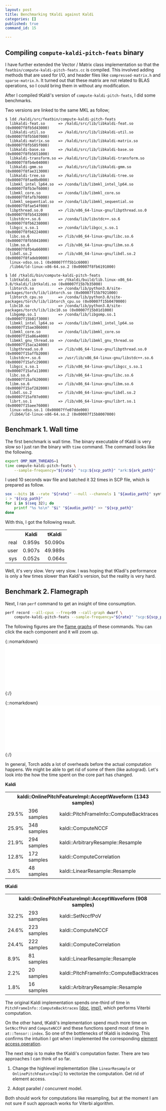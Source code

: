 ```yaml
---
layout: post
title: Benchmarking tKaldi against Kaldi
categories: []
published: true
command_id: 15

---
```


## Compiling `compute-kaldi-pitch-feats` binary

I have further extended the Vector / Matrix class implementation so that the `featbin/compute-kaldi-pitch-feats.cc` is compiled. This involved adding methods that are used for I/O, and header files like `compressed-matrix.h` and `sparse-matrix.h`. It turned out that these matrix are not related to BLAS operations, so I could bring them in without any modification.

After I compiled tKaldi's version of `compute-kaldi-pitch-feats`, I did some benchmarks.

Two versions are linked to the same MKL as follow;

```
$ ldd /kaldi/src/featbin/compute-kaldi-pitch-feats
  libkaldi-feat.so      => /kaldi/src/lib/libkaldi-feat.so (0x00007f8fb5d43000)
  libkaldi-util.so      => /kaldi/src/lib/libkaldi-util.so (0x00007f8fb5b07000)
  libkaldi-matrix.so    => /kaldi/src/lib/libkaldi-matrix.so (0x00007f8fb585f000)
  libkaldi-base.so      => /kaldi/src/lib/libkaldi-base.so (0x00007f8fb5651000)
  libkaldi-transform.so => /kaldi/src/lib/libkaldi-transform.so (0x00007f8fb4e04000)
  libkaldi-gmm.so       => /kaldi/src/lib/libkaldi-gmm.so (0x00007f8fae313000)
  libkaldi-tree.so      => /kaldi/src/lib/libkaldi-tree.so (0x00007f8fae0bd000)
  libmkl_intel_lp64.so  => /conda/lib/libmkl_intel_lp64.so (0x00007f8fb3ef6000)
  libmkl_core.so        => /conda/lib/libmkl_core.so (0x00007f8fafb76000)
  libmkl_sequential.so  => /conda/lib/libmkl_sequential.so (0x00007f8fae54f000)
  libpthread.so.0       => /lib/x86_64-linux-gnu/libpthread.so.0 (0x00007f8fb5432000)
  libstdc++.so.6        => /conda/lib/libstdc++.so.6 (0x00007f8fb6238000)
  libgcc_s.so.1         => /conda/lib/libgcc_s.so.1 (0x00007f8fb6224000)
  libc.so.6             => /lib/x86_64-linux-gnu/libc.so.6 (0x00007f8fb5041000)
  libm.so.6             => /lib/x86_64-linux-gnu/libm.so.6 (0x00007f8fb4a66000)
  libdl.so.2            => /lib/x86_64-linux-gnu/libdl.so.2 (0x00007f8fadeb9000)
  linux-vdso.so.1 (0x00007fff5b1c6000)
  /lib64/ld-linux-x86-64.so.2 (0x00007f8fb6191000)

$ ldd /tkaldi/bin/compute-kaldi-pitch-feats
  libtkaldi.so          => /tkaldi/build/lib.linux-x86_64-3.8/tkaldi/libtkaldi.so (0x00007f15b7b35000)
  libtorch.so           => /conda/lib/python3.8/site-packages/torch/lib/libtorch.so (0x00007f15b7921000)
  libtorch_cpu.so       => /conda/lib/python3.8/site-packages/torch/lib/libtorch_cpu.so (0x00007f15b0470000)
  libc10.so             => /conda/lib/python3.8/site-packages/torch/lib/libc10.so (0x00007f15b01d1000)
  libgomp.so.1          => /conda/lib/libgomp.so.1 (0x00007f15b81f3000)
  libmkl_intel_lp64.so  => /conda/lib/libmkl_intel_lp64.so (0x00007f15ae306000)
  libmkl_core.so        => /conda/lib/libmkl_core.so (0x00007f15a86a4000)
  libmkl_gnu_thread.so  => /conda/lib/libmkl_gnu_thread.so (0x00007f15aca24000)
  libpthread.so.0       => /lib/x86_64-linux-gnu/libpthread.so.0 (0x00007f15affb2000)
  libstdc++.so.6        => /usr/lib/x86_64-linux-gnu/libstdc++.so.6 (0x00007f15afc29000)
  libgcc_s.so.1         => /lib/x86_64-linux-gnu/libgcc_s.so.1 (0x00007f15afa11000)
  libc.so.6             => /lib/x86_64-linux-gnu/libc.so.6 (0x00007f15af620000)
  libm.so.6             => /lib/x86_64-linux-gnu/libm.so.6 (0x00007f15af282000)
  libdl.so.2            => /lib/x86_64-linux-gnu/libdl.so.2 (0x00007f15af07e000)
  librt.so.1            => /lib/x86_64-linux-gnu/librt.so.1 (0x00007f15aee76000)
  linux-vdso.so.1 (0x00007ffe07dde000)
  /lib64/ld-linux-x86-64.so.2 (0x00007f15b8007000)
```

## Benchmark 1. Wall time

The first benchmark is wall time. The binary executable of tKaldi is very slow so I just ran the binary with `time` command. The command looks like the following.

```bash
export OMP_NUM_THREADS=1
time compute-kaldi-pitch-feats \
    --sample-frequency="${rate}" "scp:${scp_path}" "ark:${ark_path}"
```

I used 10 seconds wav file and batched it 32 times in SCP file, which is prepared as follow.

```bash
sox --bits 16 --rate "${rate}" --null --channels 1 "${audio_path}" synth "${audio_length}" sine 300 vol -10db
: > "${scp_path}"
for i in $(seq 32); do
    printf "%s %s\n" "$i" "${audio_path}" >> "${scp_path}"
done
```

With this, I got the following result.

<center>
<table style="">
  <tr>
    <th></th>
    <th>Kaldi</th>
    <th>tKaldi</th>
  </tr>
  <tr>
    <td style="text-align: center">real</td>
    <td style="text-align: right">0.959s</td>
    <td style="text-align: right">50.090s</td>
  </tr>
  <tr>
    <td style="text-align: center">user</td>
    <td style="text-align: right">0.907s</td>
    <td style="text-align: right">49.989s</td>
  </tr>
  <tr>
    <td style="text-align: center">sys</td>
    <td style="text-align: right">0.052s</td>
    <td style="text-align: right">0.064s</td>
  </tr>
</table>
</center>

Well, it's very slow. Very very slow. I was hoping that tKladi's performance is only a few times slower than Kaldi's version, but the reality is very hard.

## Benchmark 2. Flamegraph

Next, I ran `perf` command to get an insight of time consumption.

```bash
perf record --all-cpus --freq=99 --call-graph dwarf \
    compute-kaldi-pitch-feats --sample-frequency="${rate}" "scp:${scp_path}" "ark:${ark_path}"
```

The following figures are the [flame graphs](http://www.brendangregg.com/flamegraphs.html) of these commands. You can click the each component and it will zoom up.

{::nomarkdown}
<embed src="../assets/2020-11-30-benchmarking-tkaldi-against-kaldi/kaldi.svg" style="position: relative; width: 100%;"/>
{:/}

{::nomarkdown}
<embed src="../assets/2020-11-30-benchmarking-tkaldi-against-kaldi/tkaldi.svg" style="position: relative; width: 100%;"/>
{:/}

In general, Torch adds a lot of overheads before the actual computation happens. We might be able to get rid of some of them (like autograd). Let's look into the how the time spent on the core part has changed.

**Kaldi**

<center>
<table>
  <tr>
    <th style="text-align: center" colspan="3">kaldi::OnlinePitchFeatureImpl::AcceptWaveform (1343 samples)</th>
  </tr>
  <tr><td>29.5%</td><td>396 samples</td><td>kaldi::PitchFrameInfo::ComputeBacktraces</td></tr>
  <tr><td>25.9%</td><td>348 samples</td><td>kaldi::ComputeNCCF</td></tr>
  <tr><td>21.9%</td><td>294 samples</td><td>kaldi::ArbitraryResample::Resample</td></tr>
  <tr><td>12.8%</td><td>172 samples</td><td>kaldi::ComputeCorrelation</td></tr>
  <tr><td>3.6%</td><td>48 samples</td><td>kaldi::LinearResample::Resample</td></tr>
</table>
</center>

**tKaldi**

<center>
<table>
  <tr>
    <th style="text-align: center" colspan="3">kaldi::OnlinePitchFeatureImpl::AcceptWaveform (908 samples)</th>
  </tr>
  <tr><td>32.2%</td><td>293 samples</td><td>kaldi::SetNccfPoV</td></tr>
  <tr><td>24.6%</td><td>223 samples</td><td>kaldi::ComputeNCCF</td></tr>
  <tr><td>24.4%</td><td>222 samples</td><td>kaldi::ComputeCorrelation</td></tr>
  <tr><td>8.9%</td><td>81 samples</td><td>kaldi::LinearResample::Resample</td></tr>
  <tr><td>2.2%</td><td>20 samples</td><td>kaldi::PitchFrameInfo::ComputeBacktraces</td></tr>
  <tr><td>1.8%</td><td>16 samples</td><td>kaldi::ArbitraryResample::Resample</td></tr>
</table>
</center>


The original Kaldi implementation spends one-third of time in `PitchFrameInfo::ComputeBacktraces` [[doc](https://kaldi-asr.org/doc/classkaldi_1_1PitchFrameInfo.html#afbc3efb81375265bea318db6855f7f8f), [impl](https://github.com/kaldi-asr/kaldi/blob/7fb716aa0f56480af31514c7e362db5c9f787fd4/src/feat/pitch-functions.cc#L306-L484)], which performs Viterbi computation.

On the other hand, tKaldi's implementation spend much more time on `SetNccfPoV` and `ComputeNCCF` and these functions spend most of time in `at::Tensor::index`. So one of the bottlenecks of tKaldi is indexing. This confirms the intuition I got when I implemented the corresponding <a href="/tkaldi/implementing-kaldis-vector-matrix-library/#element-access-and-memory-access">element access operation</a>.

The next step is to make the tKaldi's computation faster. There are two approaches I can think of so far.

1. Change the highlevel implementation (like `LinearResample` or `OnlinePitchFeatureImpl`) to vectorize the computation. Get rid of element access.

2. Adopt parallel / concurrent model.

Both should work for computations like resampling, but at the moment I am not sure if such approach works for Viterbi algorithm.